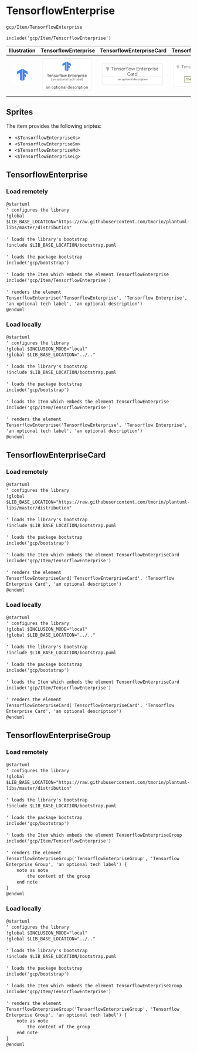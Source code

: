 # TensorflowEnterprise


```text
gcp/Item/TensorflowEnterprise
```

```text
include('gcp/Item/TensorflowEnterprise')
```



| Illustration | TensorflowEnterprise | TensorflowEnterpriseCard | TensorflowEnterpriseGroup |
| :---: | :---: | :---: | :---: |
| ![illustration for Illustration](../../gcp/Item/TensorflowEnterprise.png) | ![illustration for TensorflowEnterprise](../../gcp/Item/TensorflowEnterprise.Local.png) | ![illustration for TensorflowEnterpriseCard](../../gcp/Item/TensorflowEnterpriseCard.Local.png) | ![illustration for TensorflowEnterpriseGroup](../../gcp/Item/TensorflowEnterpriseGroup.Local.png) |



## Sprites
The item provides the following sriptes:

- `<$TensorflowEnterpriseXs>`
- `<$TensorflowEnterpriseSm>`
- `<$TensorflowEnterpriseMd>`
- `<$TensorflowEnterpriseLg>`





## TensorflowEnterprise

### Load remotely
```plantuml
@startuml
' configures the library
!global $LIB_BASE_LOCATION="https://raw.githubusercontent.com/tmorin/plantuml-libs/master/distribution"

' loads the library's bootstrap
!include $LIB_BASE_LOCATION/bootstrap.puml

' loads the package bootstrap
include('gcp/bootstrap')

' loads the Item which embeds the element TensorflowEnterprise
include('gcp/Item/TensorflowEnterprise')

' renders the element
TensorflowEnterprise('TensorflowEnterprise', 'Tensorflow Enterprise', 'an optional tech label', 'an optional description')
@enduml
```

### Load locally
```plantuml
@startuml
' configures the library
!global $INCLUSION_MODE="local"
!global $LIB_BASE_LOCATION="../.."

' loads the library's bootstrap
!include $LIB_BASE_LOCATION/bootstrap.puml

' loads the package bootstrap
include('gcp/bootstrap')

' loads the Item which embeds the element TensorflowEnterprise
include('gcp/Item/TensorflowEnterprise')

' renders the element
TensorflowEnterprise('TensorflowEnterprise', 'Tensorflow Enterprise', 'an optional tech label', 'an optional description')
@enduml
```

## TensorflowEnterpriseCard

### Load remotely
```plantuml
@startuml
' configures the library
!global $LIB_BASE_LOCATION="https://raw.githubusercontent.com/tmorin/plantuml-libs/master/distribution"

' loads the library's bootstrap
!include $LIB_BASE_LOCATION/bootstrap.puml

' loads the package bootstrap
include('gcp/bootstrap')

' loads the Item which embeds the element TensorflowEnterpriseCard
include('gcp/Item/TensorflowEnterprise')

' renders the element
TensorflowEnterpriseCard('TensorflowEnterpriseCard', 'Tensorflow Enterprise Card', 'an optional description')
@enduml
```

### Load locally
```plantuml
@startuml
' configures the library
!global $INCLUSION_MODE="local"
!global $LIB_BASE_LOCATION="../.."

' loads the library's bootstrap
!include $LIB_BASE_LOCATION/bootstrap.puml

' loads the package bootstrap
include('gcp/bootstrap')

' loads the Item which embeds the element TensorflowEnterpriseCard
include('gcp/Item/TensorflowEnterprise')

' renders the element
TensorflowEnterpriseCard('TensorflowEnterpriseCard', 'Tensorflow Enterprise Card', 'an optional description')
@enduml
```

## TensorflowEnterpriseGroup

### Load remotely
```plantuml
@startuml
' configures the library
!global $LIB_BASE_LOCATION="https://raw.githubusercontent.com/tmorin/plantuml-libs/master/distribution"

' loads the library's bootstrap
!include $LIB_BASE_LOCATION/bootstrap.puml

' loads the package bootstrap
include('gcp/bootstrap')

' loads the Item which embeds the element TensorflowEnterpriseGroup
include('gcp/Item/TensorflowEnterprise')

' renders the element
TensorflowEnterpriseGroup('TensorflowEnterpriseGroup', 'Tensorflow Enterprise Group', 'an optional tech label') {
    note as note
        the content of the group
    end note
}
@enduml
```

### Load locally
```plantuml
@startuml
' configures the library
!global $INCLUSION_MODE="local"
!global $LIB_BASE_LOCATION="../.."

' loads the library's bootstrap
!include $LIB_BASE_LOCATION/bootstrap.puml

' loads the package bootstrap
include('gcp/bootstrap')

' loads the Item which embeds the element TensorflowEnterpriseGroup
include('gcp/Item/TensorflowEnterprise')

' renders the element
TensorflowEnterpriseGroup('TensorflowEnterpriseGroup', 'Tensorflow Enterprise Group', 'an optional tech label') {
    note as note
        the content of the group
    end note
}
@enduml
```

